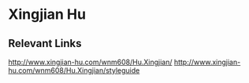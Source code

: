# Xingjian Hu

## Relevant Links
http://www.xingjian-hu.com/wnm608/Hu.Xingjian/
http://www.xingjian-hu.com/wnm608/Hu.Xingjian/styleguide